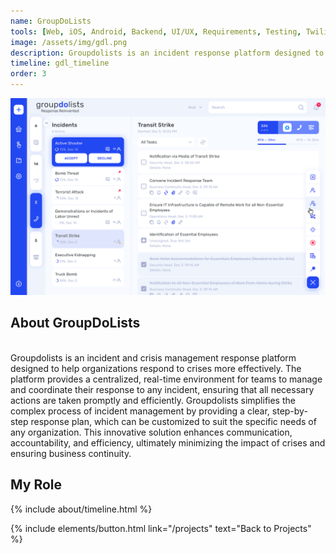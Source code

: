 ```yaml
---
name: GroupDoLists
tools: [Web, iOS, Android, Backend, UI/UX, Requirements, Testing, Twilio]
image: /assets/img/gdl.png
description: Groupdolists is an incident response platform designed to help organizations respond to crises. The platform provides a centralized, real-time environment for teams to manage and coordinate their response to any incident, ensuring that all necessary actions are taken promptly and efficiently.
timeline: gdl_timeline
order: 3
---
```


![preview](/assets/img/gdl.png)
## About GroupDoLists 
<br>Groupdolists is an incident and crisis management response platform designed to help organizations respond to crises more effectively. The platform provides a centralized, real-time environment for teams to manage and coordinate their response to any incident, ensuring that all necessary actions are taken promptly and efficiently. Groupdolists simplifies the complex process of incident management by providing a clear, step-by-step response plan, which can be customized to suit the specific needs of any organization. This innovative solution enhances communication, accountability, and efficiency, ultimately minimizing the impact of crises and ensuring business continuity.

## My Role
<div class="row">
{% include about/timeline.html %}
</div>

<p class="text-center">
  {% include elements/button.html link="/projects" text="Back to Projects" %}
</p>